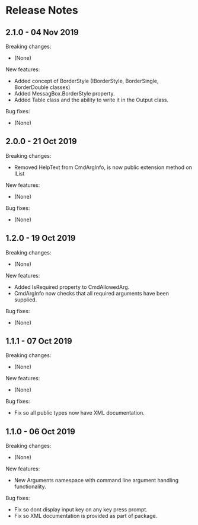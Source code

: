 # Release Notes

## 2.1.0 - 04 Nov 2019

Breaking changes:
- (None)

New features:
- Added concept of BorderStyle (IBorderStyle, BorderSingle, BorderDouble classes)
- Added MessagBox.BorderStyle property.
- Added Table class and the ability to write it in the Output class.

Bug fixes:
- (None)

## 2.0.0 - 21 Oct 2019

Breaking changes:
- Removed HelpText from CmdArgInfo, is now public extension method on IList<CmdAllowedArg>

New features:
- (None)

Bug fixes:
- (None)

## 1.2.0 - 19 Oct 2019

Breaking changes:
- (None)

New features:
- Added IsRequired property to CmdAllowedArg.
- CmdArgInfo now checks that all required arguments have been supplied.

Bug fixes:
- (None)


## 1.1.1 - 07 Oct 2019

Breaking changes:
- (None)

New features:
- (None)

Bug fixes:
- Fix so all public types now have XML documentation.


## 1.1.0 - 06 Oct 2019

Breaking changes:
- (None)

New features:
- New Arguments namespace with command line argument handling functionality.

Bug fixes:
- Fix so dont display input key on any key press prompt.
- Fix so XML documentation is provided as part of package.

